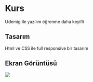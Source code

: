 
<h1> Kurs </h1>

Udemig ile yazılım öğrenme daha keyifli

<h2> Tasarım </h2>

Html ve CSS ile full responsive bir tasarım

<h2> Ekran Görüntüsü </h2>

![](Okul-3.gif)